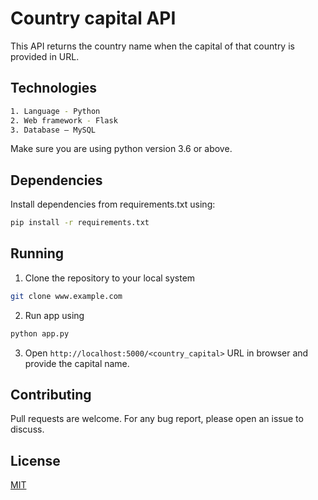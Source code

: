 # Country capital API

This API returns the country name when the capital of that country is provided in URL. 

## Technologies

```bash
1. Language - Python
2. Web framework - Flask
3. Database – MySQL
```
Make sure you are using python version 3.6 or above.

## Dependencies

Install dependencies from requirements.txt using:

```bash
pip install -r requirements.txt
```
## Running

1. Clone the repository to your local system
```bash
git clone www.example.com
```
2. Run app using
```bash
python app.py
```
3. Open ```http://localhost:5000/<country_capital>``` URL in browser and provide the capital name.
## Contributing
Pull requests are welcome. For any bug report, please open an issue to discuss.

## License
[MIT](https://choosealicense.com/licenses/mit/)
